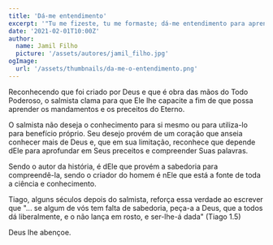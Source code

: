 ```yaml
---
title: 'Dá-me entendimento'
excerpt: '"Tu me fizeste, tu me formaste; dá-me entendimento para aprender teus mandamentos" (Salmo 119.73)'
date: '2021-02-01T10:00Z'
author:
  name: Jamil Filho
  picture: '/assets/autores/jamil_filho.jpg'
ogImage:
  url: '/assets/thumbnails/da-me-o-entendimento.png'
---
```


Reconhecendo que foi criado por Deus e que é obra das mãos do Todo Poderoso, o salmista clama para que Ele lhe capacite a fim de que possa aprender os mandamentos e os preceitos do Eterno.

O salmista não deseja o conhecimento para si mesmo ou para utiliza-lo para benefício próprio. Seu desejo provém de um coração que anseia conhecer mais de Deus e, que em sua limitação, reconhece que depende dEle para aprofundar em Seus preceitos e compreender Suas palavras.

Sendo o autor da história, é dEle que provém a sabedoria para compreendê-la, sendo o criador do homem é nEle que está a fonte de toda a ciência e conhecimento.

Tiago, alguns séculos depois do salmista, reforça essa verdade ao escrever que "... se algum de vós tem falta de sabedoria, peça-a a Deus, que a todos dá liberalmente, e o não lança em rosto, e ser-lhe-á dada" (Tiago 1.5)

Deus lhe abençoe.